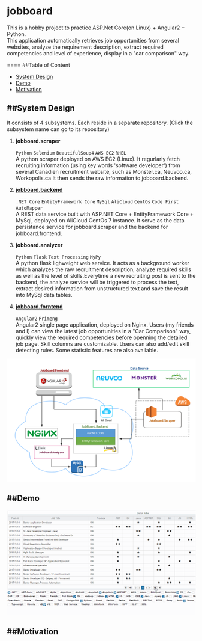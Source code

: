 # jobboard
This is a hobby project to practice ASP.Net Core(on Linux)  + Angular2 + Python.  
This application automatically retrieves job opportunities from several websites, analyze the requirement description, extract required 
competencies and level of experience, display in a "car comparison" way.

====
##Table of Content
* [System Design](#system-design)
* [Demo](#demo)
* [Motivation](#motivation)

##System Design  
-----------
It consists of 4 subsystems. Each reside in a separate repository. (Click the subsystem name can go to its repository)

1. __jobboard.scraper__

   `Python` `Selenium` `BeautifulSoup4` `AWS EC2` `RHEL`  
   A python scraper deployed on AWS EC2 (Linux). 
   It regurlarly fetch recruiting information (using key words 'software developer') from several Canadien recruitment website,
   such as Monster.ca, Neuvoo.ca, Workopolis.ca
   It then sends the raw information to jobboard.backend.

2. [__jobboard.backend__](https://github.com/CG0323/jobboard.backend)  

   `.NET Core` `EntityFramework Core` `MySql` `AliCloud` `CentOs` `Code First` `AutoMapper`  
   A REST data service built with ASP.NET Core + EntityFramework Core + MySql, deployed on AliCloud CentOs 7 instance.
   It serve as the data persistance service for jobboard.scraper and the backend for jobboard.frontend.

3. __jobboard.analyzer__  

   `Python` `Flask` `Text Processing` `MyPy`  
   A python flask lighweight web service.
   It acts as a background worker which analyzes the raw recruitment description, analyze required skills as well as the level 
   of skills.Everytime a new recruiting post is sent to the backend, the analyze service will be triggered to process the text,
   extract desired information from unstructured text and save the result into MySql data tables.

4. [__jobboard.forntend__](https://github.com/CG0323/jobboard.frontend)  

   `Angular2` `Primeng`   
   Angular2 single page application, deployed on Nginx.
   Users (my friends and I) can view the latest job opportunities in a "Car Comparison" way, quickly view the required competencies
   before openning the detailed job page. Skill columns are customizable. Users can also add/edit skill detecting rules.
   Some statistic features are also available.

![System Design](img/system-design.png)

##Demo
--------
![Demo](img/demo.gif)

##Motivation
--------